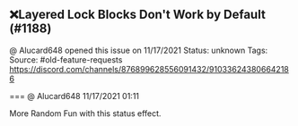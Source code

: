 ## ❌Layered Lock Blocks Don't Work by Default (#1188)
@ Alucard648 opened this issue on 11/17/2021
Status: unknown
Tags: 
Source: #old-feature-requests https://discord.com/channels/876899628556091432/910336243806642186


=== @ Alucard648 11/17/2021 01:11

More Random Fun with this status effect.
